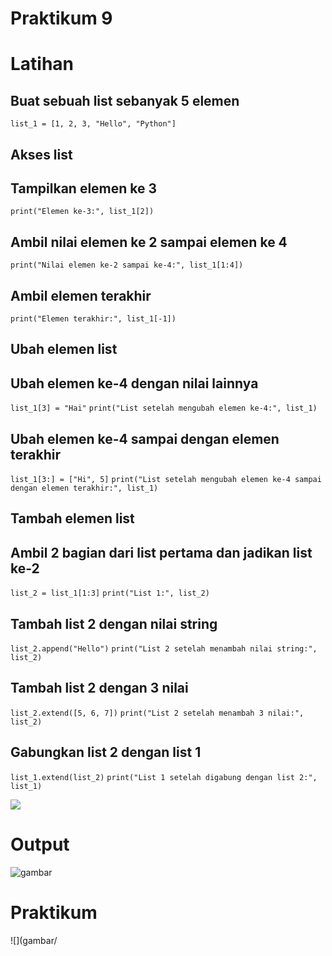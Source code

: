 # Praktikum 9 

# Latihan
## Buat sebuah list sebanyak 5 elemen 
``list_1 = [1, 2, 3, "Hello", "Python"]``

## Akses list
## Tampilkan elemen ke 3
`print("Elemen ke-3:", list_1[2])`

## Ambil nilai elemen ke 2 sampai elemen ke 4
`print("Nilai elemen ke-2 sampai ke-4:", list_1[1:4])`

## Ambil elemen terakhir
`print("Elemen terakhir:", list_1[-1])`

## Ubah elemen list
## Ubah elemen ke-4 dengan nilai lainnya
`list_1[3] = "Hai"`
```print("List setelah mengubah elemen ke-4:", list_1)```

## Ubah elemen ke-4 sampai dengan elemen terakhir
`list_1[3:] = ["Hi", 5]`
`print("List setelah mengubah elemen ke-4 sampai dengan elemen terakhir:", list_1)`

## Tambah elemen list
## Ambil 2 bagian dari list pertama dan jadikan list ke-2
`list_2 = list_1[1:3]`
`print("List 1:", list_2)`

## Tambah list 2 dengan nilai string
`list_2.append("Hello")`
`print("List 2 setelah menambah nilai string:", list_2)`

## Tambah list 2 dengan 3 nilai
`list_2.extend([5, 6, 7])`
`print("List 2 setelah menambah 3 nilai:", list_2)`

## Gabungkan list 2 dengan list 1
`list_1.extend(list_2)`
`print("List 1 setelah digabung dengan list 2:", list_1)`

![](gambar/latihan.png)

# Output
![gambar](gambar/latihanoutput.png)

# Praktikum

![](gambar/

